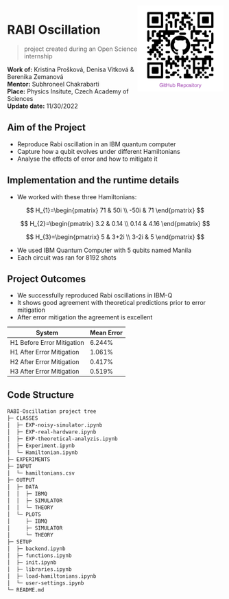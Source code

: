 <img  align="right" height="200" src="./QR-code.png" />

# RABI Oscillation

> project created during an Open Science internship

**Work of:** Kristina Prošková, Denisa Vítková & Berenika Zemanová   
**Mentor:** Subhroneel Chakrabarti   
**Place:** Physics Insitute, Czech Academy of Sciences   
**Update date:** 11/30/2022

## Aim of the Project

* Reproduce Rabi oscillation in an IBM quantum computer
* Capture how a qubit evolves under different Hamiltonians
* Analyse the effects of error and how to mitigate it

## Implementation and the runtime details

* We worked with these three Hamiltonians:

$$
H_{1}=\begin{pmatrix}
71 & 50i \\
-50i & 71
\end{pmatrix}
$$

$$
H_{2}=\begin{pmatrix}
3.2 & 0.14 \\
0.14 & 4.16
\end{pmatrix}
$$

$$
H_{3}=\begin{pmatrix}
5 & 3+2i \\
3-2i & 5
\end{pmatrix}
$$

* We used IBM Quantum Computer with 5 qubits named Manila
* Each circuit was ran for 8192 shots

## Project Outcomes

* We successfully reproduced Rabi oscillations in IBM-Q
* It shows good agreement with theoretical predictions prior to error mitigation
* After error mitigation the agreement is excellent

| System                     | Mean Error |
| ---                        | ---        |
| H1 Before Error Mitigation | 6.244%     |
| H1 After Error Mitigation  | 1.061%     |
| H2 After Error Mitigation  | 0.417%     |
| H3 After Error Mitigation  | 0.519%     |


## Code Structure

```
RABI-Oscillation project tree
├─ CLASSES
│  ├─ EXP-noisy-simulator.ipynb
│  ├─ EXP-real-hardware.ipynb
│  ├─ EXP-theoretical-analyzis.ipynb
│  ├─ Experiment.ipynb
│  └─ Hamiltonian.ipynb
├─ EXPERIMENTS
├─ INPUT
│  └─ hamiltonians.csv
├─ OUTPUT
│  ├─ DATA
│  │  ├─ IBMQ
│  │  ├─ SIMULATOR
│  │  └─ THEORY
│  └─ PLOTS
│     ├─ IBMQ
│     ├─ SIMULATOR
│     └─ THEORY
├─ SETUP
│  ├─ backend.ipynb
│  ├─ functions.ipynb
│  ├─ init.ipynb
│  ├─ libraries.ipynb
│  ├─ load-hamiltonians.ipynb
│  └─ user-settings.ipynb
└─ README.md
```

<!--
## Code Structure

```
RABI oscillation project tree
├─ CLASSES
├─ EXPERIMENTS
├─ INPUT
│  └─ hamiltonians.csv
├─ OUTPUT
│  ├─ DATA
│  └─ PLOTS
├─ SETUP
│  ├─ backend.ipynb
│  ├─ functions.ipynb
│  ├─ init.ipynb
│  ├─ libraries.ipynb
│  ├─ load-hamiltonians.ipynb
│  └─ user-settings.ipynb
└─ README.md
```
-->
